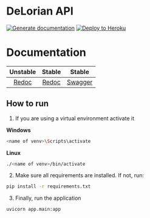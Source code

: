 # DeLorian API
[![Generate documentation](https://github.com/DeLoreanApp/Backend/actions/workflows/docs.yml/badge.svg)](https://github.com/DeLoreanApp/Backend/actions/workflows/docs.yml)
[![Deploy to Heroku](https://github.com/DeLoreanApp/Backend/actions/workflows/deploy.yml/badge.svg)](https://github.com/DeLoreanApp/Backend/actions/workflows/deploy.yml)

# Documentation

|                     Unstable                    |                       Stable                      |                       Stable                       |
|:-----------------------------------------------:|:-------------------------------------------------:|:--------------------------------------------------:|
| [Redoc](https://deloreanapp.github.io/Backend/) | [Redoc](https://delorian-api.herokuapp.com/redoc) | [Swagger](https://delorian-api.herokuapp.com/docs) |

## How to run
1. If you are using a virtual environment activate it

**Windows**
```bash
<name of venv>\Scripts\activate
```
**Linux**
```bash
./<name of venv>/bin/activate
```

2. Make sure all requirements are installed. If not, run:
```bash
pip install -r requirements.txt
```

3. Finally, run the application
```bash
uvicorn app.main:app
```
